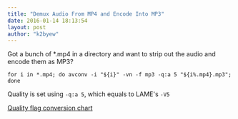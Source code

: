 ```yaml
---
title: "Demux Audio From MP4 and Encode Into MP3"
date: 2016-01-14 18:13:54
layout: post
author: "k2byew"
---
```

Got a bunch of *.mp4 in a directory and want to strip out the audio and encode them as MP3?

`for i in *.mp4; do avconv -i "${i}" -vn -f mp3 -q:a 5 "${i%.mp4}.mp3"; done`

Quality is set using `-q:a 5`, which equals to LAME's `-V5`

[Quality flag conversion chart](https://trac.ffmpeg.org/wiki/Encode/MP3)
